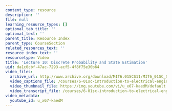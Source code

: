 ```yaml
---
content_type: resource
description: ''
file: null
learning_resource_types: []
optional_tab_title: ''
optional_text: ''
parent_title: Resource Index
parent_type: CourseSection
related_resources_text: ''
resource_index_text: ''
resourcetype: Video
title: 'Lecture 10: Discrete Probability and State Estimation'
uid: da1c0cbf-47ac-7293-acf5-4f8f75e30b64
video_files:
  archive_url: http://www.archive.org/download/MIT6.01SCS11/MIT6_01SC_S11_lec10_300k.mp4
  video_captions_file: /courses/6-01sc-introduction-to-electrical-engineering-and-computer-science-i-spring-2011/ea1be682e98c52769fb127483043bc37_u_x67-kaedM.vtt
  video_thumbnail_file: https://img.youtube.com/vi/u_x67-kaedM/default.jpg
  video_transcript_file: /courses/6-01sc-introduction-to-electrical-engineering-and-computer-science-i-spring-2011/a92b625713e3341635e754a96c9e9076_u_x67-kaedM.pdf
video_metadata:
  youtube_id: u_x67-kaedM
---
```

